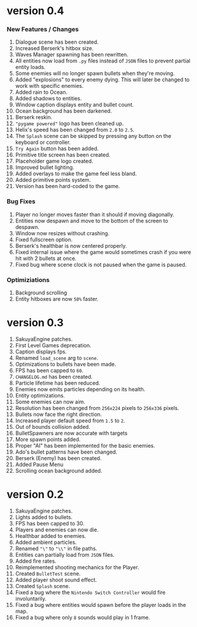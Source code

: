 # version 0.4
### New Features / Changes
1. Dialogue scene has been created.
2. Increased Berserk's hitbox size.
3. Waves Manager spawning has been rewritten.
4. All entities now load from `.py` files instead of `JSON` files to prevent partial entity loads.
5. Some enemies will no longer spawn bullets when they're moving.
6. Added "explosions" to every enemy dying. This will later be changed to work with specific enemies.
7. Added rain to Ocean.
8. Added shadows to entities.
9. Window caption displays entity and bullet count.
10. Ocean background has been darkened.
11. Berserk reskin.
12. `"pygame powered"` logo has been cleaned up.
13. Helix's speed has been changed from `2.0` to `2.5`.
14. The `Splash` scene can be skipped by pressing any button on the keyboard or controller.
15. `Try Again` button has been added.
16. Primitive title screen has been created.
17. Placeholder game logo created.
18. Improved bullet lighting.
19. Added overlays to make the game feel less bland.
20. Added primitive points system.
21. Version has been hard-coded to the game.

### Bug Fixes
1. Player no longer moves faster than it should if moving diagonally.
2. Entities now despawn and move to the bottom of the screen to despawn.
3. Window now resizes without crashing.
4. Fixed fullscreen option.
5. Berserk's healthbar is now centered properly.
6. Fixed internal issue where the game would sometimes crash if you were hit with 2 bullets at once.
7. Fixed bug where scene clock is not paused when the game is paused.

### Optimiziations
1. Background scrolling
2. Entity hitboxes are now `50%` faster.

# version 0.3
1. SakuyaEngine patches.
2. First Level Games deprecation.
3. Caption displays fps.
4. Renamed `load_scene` arg to `scene`.
5. Optimizations to bullets have been made.
6. FPS has been capped to `60`.
7. `CHANGELOG.md` has been created.
8. Particle lifetime has been reduced.
9. Enemies now emits particles depending on its health.
10. Entity optimizations.
11. Some enemies can now aim.
12. Resolution has been changed from `256x224` pixels to `256x336` pixels.
13. Bullets now face the right direction.
14. Increased player default speed from `1.5` to `2`.
15. Out of bounds collision added.
16. BulletSpawners are now accurate with targets
17. More spawn points added.
18. Proper "AI" has been implemented for the basic enemies.
19. Ado's bullet patterns have been changed.
20. Berserk (Enemy) has been created.
21. Added Pause Menu
22. Scrolling ocean background added.

# version 0.2
1. SakuyaEngine patches.
2. Lights added to bullets.
3. FPS has been capped to 30.
4. Players and enemies can now die.
5. Healthbar added to enemies.
6. Added ambient particles.
7. Renamed `"\"` to `"\\"` in file paths.
8. Entities can partially load from `JSON` files.
9. Added fire rates.
10. Reimplemented shooting mechanics for the Player.
11. Created `BulletTest` scene.
12. Added player shoot sound effect.
13. Created `Splash` scene.
14. Fixed a bug where the `Nintendo Switch Controller` would fire involuntarily.
15. Fixed a bug where entities would spawn before the player loads in the map.
16. Fixed a bug where only `8` sounds would play in 1 frame.
